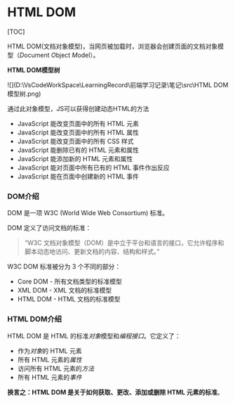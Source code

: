 # HTML DOM



[TOC]

HTML DOM(文档对象模型)，当网页被加载时，浏览器会创建页面的文档对象模型（*D*ocument *O*bject *M*odel）。

**HTML DOM模型树**

![](D:\VsCodeWorkSpace\LearningRecord\前端学习记录\笔记\src\HTML DOM模型树.png)



通过此对象模型，JS可以获得创建动态HTML的方法

- JavaScript 能改变页面中的所有 HTML 元素
- JavaScript 能改变页面中的所有 HTML 属性
- JavaScript 能改变页面中的所有 CSS 样式
- JavaScript 能删除已有的 HTML 元素和属性
- JavaScript 能添加新的 HTML 元素和属性
- JavaScript 能对页面中所有已有的 HTML 事件作出反应
- JavaScript 能在页面中创建新的 HTML 事件

### DOM介绍

DOM 是一项 W3C (World Wide Web Consortium) 标准。

DOM 定义了访问文档的标准：

> “W3C 文档对象模型（DOM）是中立于平台和语言的接口，它允许程序和脚本动态地访问、更新文档的内容、结构和样式。”

W3C DOM 标准被分为 3 个不同的部分：

- Core DOM - 所有文档类型的标准模型
- XML DOM - XML 文档的标准模型
- HTML DOM - HTML 文档的标准模型

### HTML DOM介绍

HTML DOM 是 HTML 的标准*对象*模型和*编程接口*。它定义了：

- 作为*对象*的 HTML 元素
- 所有 HTML 元素的*属性*
- 访问所有 HTML 元素的*方法*
- 所有 HTML 元素的*事件*

**换言之：HTML DOM 是关于如何获取、更改、添加或删除 HTML 元素的标准**。